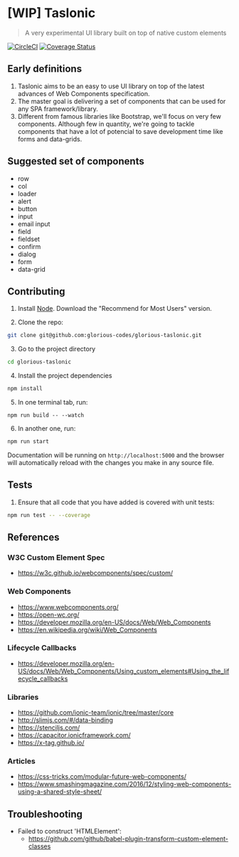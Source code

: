 # [WIP] Taslonic
> A very experimental UI library built on top of native custom elements

[![CircleCI](https://circleci.com/gh/glorious-codes/glorious-taslonic.svg?style=svg)](https://circleci.com/gh/glorious-codes/glorious-taslonic)
[![Coverage Status](https://coveralls.io/repos/github/glorious-codes/glorious-taslonic/badge.svg)](https://coveralls.io/github/glorious-codes/glorious-taslonic)

## Early definitions

1. Taslonic aims to be an easy to use UI library on top of the latest advances of Web Components specification.
2. The master goal is delivering a set of components that can be used for any SPA framework/library.
3. Different from famous libraries like Bootstrap, we'll focus on very few components. Although few in quantity, we're going to tackle components that have a lot of potencial to save development time like forms and data-grids.

## Suggested set of components

- row
- col
- loader
- alert
- button
- input
- email input
- field
- fieldset
- confirm
- dialog
- form
- data-grid

## Contributing

1. Install [Node](https://nodejs.org/en/). Download the "Recommend for Most Users" version.

2. Clone the repo:
``` bash
git clone git@github.com:glorious-codes/glorious-taslonic.git
```

3. Go to the project directory
``` bash
cd glorious-taslonic
```

4. Install the project dependencies
``` bash
npm install
```

5. In one terminal tab, run:
```
npm run build -- --watch
```

6. In another one, run:
``` bash
npm run start
```

Documentation will be running on `http://localhost:5000` and the browser will automatically reload with the changes you make in any source file.

## Tests

1. Ensure that all code that you have added is covered with unit tests:
``` bash
npm run test -- --coverage
```

## References

### W3C Custom Element Spec
- https://w3c.github.io/webcomponents/spec/custom/

### Web Components
- https://www.webcomponents.org/
- https://open-wc.org/
- https://developer.mozilla.org/en-US/docs/Web/Web_Components
- https://en.wikipedia.org/wiki/Web_Components

### Lifecycle Callbacks
- https://developer.mozilla.org/en-US/docs/Web/Web_Components/Using_custom_elements#Using_the_lifecycle_callbacks

### Libraries
- https://github.com/ionic-team/ionic/tree/master/core
- http://slimjs.com/#/data-binding
- https://stenciljs.com/
- https://capacitor.ionicframework.com/
- https://x-tag.github.io/

### Articles
- https://css-tricks.com/modular-future-web-components/
- https://www.smashingmagazine.com/2016/12/styling-web-components-using-a-shared-style-sheet/

## Troubleshooting

- Failed to construct 'HTMLElement':
  - https://github.com/github/babel-plugin-transform-custom-element-classes
